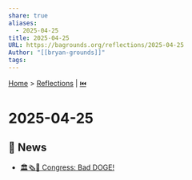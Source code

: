 ```yaml
---
share: true
aliases:
  - 2025-04-25
title: 2025-04-25
URL: https://bagrounds.org/reflections/2025-04-25
Author: "[[bryan-grounds]]"
tags: 
---
```

[Home](../index.md) > [Reflections](./index.md) | [⏮️](./2025-04-24.md)  
# 2025-04-25  
## 📰 News  
- [🏛️🗞️🦊  Congress: Bad DOGE!](../articles/more-than-50-house-democrats-demand-answers-after-whistleblower-report-on-doge.md)  
